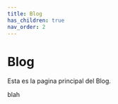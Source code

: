 ```yaml
---
title: Blog
has_children: true
nav_order: 2
---
```


# Blog

Esta es la pagina principal del Blog. 


blah
